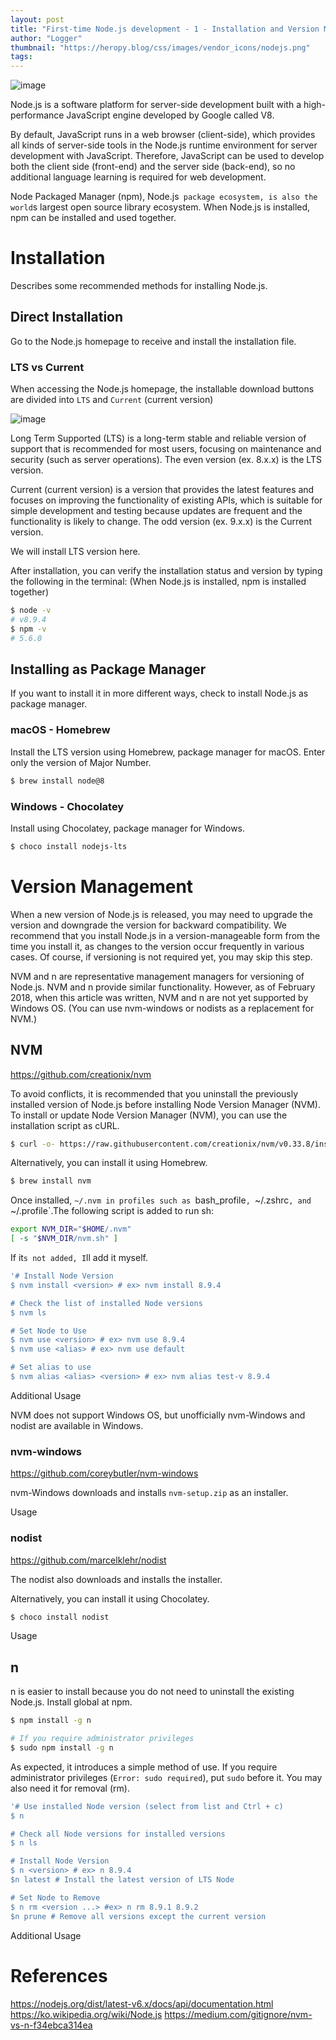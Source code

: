 ```yaml
---
layout: post
title: "First-time Node.js development - 1 - Installation and Version Management (NVM, n)"
author: "Logger"
thumbnail: "https://heropy.blog/css/images/vendor_icons/nodejs.png"
tags: 
---
```



![image](https://heropy.blog/css/images/vendor_icons/nodejs.png)

Node.js is a software platform for server-side development built with a high-performance JavaScript engine developed by Google called V8.

By default, JavaScript runs in a web browser (client-side), which provides all kinds of server-side tools in the Node.js runtime environment for server development with JavaScript.
Therefore, JavaScript can be used to develop both the client side (front-end) and the server side (back-end), so no additional language learning is required for web development.

Node Packaged Manager (npm), Node.js` package ecosystem, is also the world`s largest open source library ecosystem.
When Node.js is installed, npm can be installed and used together.

# Installation

Describes some recommended methods for installing Node.js.

## Direct Installation

Go to the Node.js homepage to receive and install the installation file.

### LTS vs Current

When accessing the Node.js homepage, the installable download buttons are divided into `LTS` and `Current` (current version)

![image](https://heropy.blog/images/screenshot/node-js-home.jpg)

Long Term Supported (LTS) is a long-term stable and reliable version of support that is recommended for most users, focusing on maintenance and security (such as server operations).
The even version (ex. 8.x.x) is the LTS version.

Current (current version) is a version that provides the latest features and focuses on improving the functionality of existing APIs, which is suitable for simple development and testing because updates are frequent and the functionality is likely to change.
The odd version (ex. 9.x.x) is the Current version.

We will install LTS version here.

After installation, you can verify the installation status and version by typing the following in the terminal:
(When Node.js is installed, npm is installed together)

```bash
$ node -v
# v8.9.4
$ npm -v
# 5.6.0

```

## Installing as Package Manager

If you want to install it in more different ways, check to install Node.js as package manager.

### macOS - Homebrew

Install the LTS version using Homebrew, package manager for macOS.
Enter only the version of Major Number.

```bash
$ brew install node@8

```

### Windows - Chocolatey

Install using Chocolatey, package manager for Windows.

```bash
$ choco install nodejs-lts

```

# Version Management

When a new version of Node.js is released, you may need to upgrade the version and downgrade the version for backward compatibility.
We recommend that you install Node.js in a version-manageable form from the time you install it, as changes to the version occur frequently in various cases.
Of course, if versioning is not required yet, you may skip this step.

NVM and n are representative management managers for versioning of Node.js.
NVM and n provide similar functionality.
However, as of February 2018, when this article was written, NVM and n are not yet supported by Windows OS.
(You can use nvm-windows or nodists as a replacement for NVM.)

## NVM

https://github.com/creationix/nvm

To avoid conflicts, it is recommended that you uninstall the previously installed version of Node.js before installing Node Version Manager (NVM).
To install or update Node Version Manager (NVM), you can use the installation script as cURL.

```bash
$ curl -o- https://raw.githubusercontent.com/creationix/nvm/v0.33.8/install.sh | bash

```

Alternatively, you can install it using Homebrew.

```bash
$ brew install nvm

```

Once installed, `~/.nvm in profiles such as `bash_profile`, `~/.zshrc`, and `~/.profile`.The following script is added to run sh:

```bash
export NVM_DIR="$HOME/.nvm"
[ -s "$NVM_DIR/nvm.sh" ]
```

If it`s not added, I`ll add it myself.

```bash
'# Install Node Version
$ nvm install <version> # ex> nvm install 8.9.4

# Check the list of installed Node versions
$ nvm ls

# Set Node to Use
$ nvm use <version> # ex> nvm use 8.9.4
$ nvm use <alias> # ex> nvm use default

# Set alias to use
$ nvm alias <alias> <version> # ex> nvm alias test-v 8.9.4

```

Additional Usage

NVM does not support Windows OS, but unofficially nvm-Windows and nodist are available in Windows.

### nvm-windows

https://github.com/coreybutler/nvm-windows

nvm-Windows downloads and installs `nvm-setup.zip` as an installer.

Usage

### nodist

https://github.com/marcelklehr/nodist

The nodist also downloads and installs the installer.

Alternatively, you can install it using Chocolatey.

```bash
$ choco install nodist

```

Usage

## n

n is easier to install because you do not need to uninstall the existing Node.js.
Install global at npm.

```bash
$ npm install -g n

# If you require administrator privileges
$ sudo npm install -g n

```

As expected, it introduces a simple method of use.
If you require administrator privileges (`Error: sudo required`), put `sudo` before it. You may also need it for removal (rm).

```bash
'# Use installed Node version (select from list and Ctrl + c)
$ n

# Check all Node versions for installed versions
$ n ls

# Install Node Version
$ n <version> # ex> n 8.9.4
$n latest # Install the latest version of LTS Node

# Set Node to Remove
$ n rm <version ...> #ex> n rm 8.9.1 8.9.2
$n prune # Remove all versions except the current version

```

Additional Usage

# References

https://nodejs.org/dist/latest-v6.x/docs/api/documentation.html
https://ko.wikipedia.org/wiki/Node.js
https://medium.com/gitignore/nvm-vs-n-f34ebca314ea